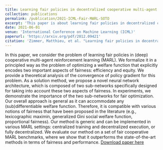 ```yaml
---
title: Learning fair policies in decentralized cooperative multi-agent reinforcement learning
collection: publications
permalink: /publication/2021-ICML-Fair-MARL-SOTO
excerpt: 'This paper is about learning fair policies in decentralized cooperative multi-agent reinforcement learning.'
date: 2021-06-01
venue: 'International Conference on Machine Learning (ICML)'
paperurl: 'https://arxiv.org/pdf/2012.09421'
citation: 'Zimmer, Matthieu, et al. "Learning fair policies in decentralized cooperative multi-agent reinforcement learning." International Conference on Machine Learning. PMLR, 2021.'
---
```


In this paper, we consider the problem of learning fair policies in (deep) cooperative multi-agent reinforcement learning (MARL). We formalize it in a principled way as the problem of optimizing a welfare function that explicitly encodes two important aspects of fairness: efficiency and equity. We provide a theoretical analysis of the convergence of policy gradient for this problem. As a solution method, we propose a novel neural network architecture, which is composed of two sub-networks specifically designed for taking into account these two aspects of fairness. In experiments, we demonstrate the importance of the two sub-networks for fair optimization. Our overall approach is general as it can accommodate any (sub)differentiable welfare function. Therefore, it is compatible with various notions of fairness that have been proposed in the literature (e.g., lexicographic maximin, generalized Gini social welfare function, proportional fairness). Our method is generic and can be implemented in various MARL settings: centralized training and decentralized execution, or fully decentralized. We evaluate our method on a set of fair cooperative MARL benchmarks, where we show that it outperforms the state-of-the-art methods in terms of fairness and performance. [Download paper here](https://arxiv.org/pdf/2012.09421)